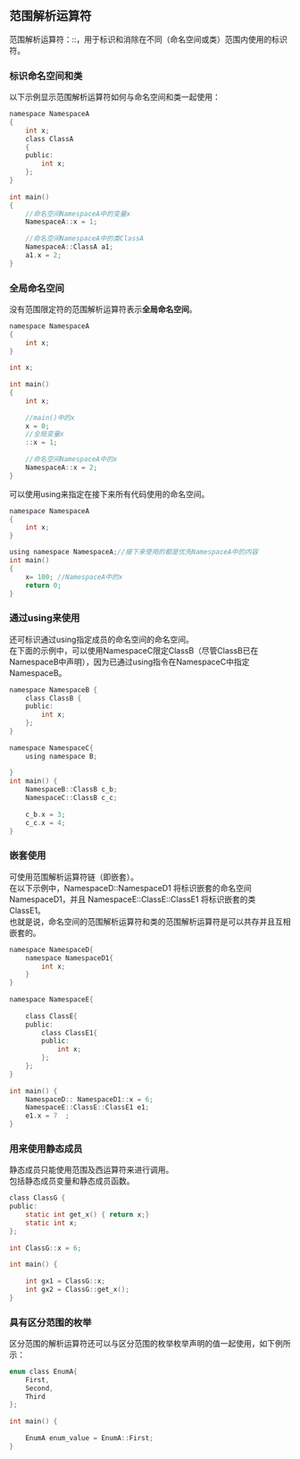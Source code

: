 ## 范围解析运算符
范围解析运算符：::，用于标识和消除在不同（命名空间或类）范围内使用的标识符。  
### 标识命名空间和类
以下示例显示范围解析运算符如何与命名空间和类一起使用：  
```c
namespace NamespaceA   
{    
    int x;     
    class ClassA  
	{    
    public:   
        int x;  
    };  
}  
  
int main()   
{  
    //命名空间NamespaceA中的变量x   
    NamespaceA::x = 1;  
  
    //命名空间NamespaceA中的类ClassA  
    NamespaceA::ClassA a1;  
    a1.x = 2;  
}  
```  
### 全局命名空间
没有范围限定符的范围解析运算符表示**全局命名空间**。  
```c
namespace NamespaceA   
{  
    int x;  
}  
  
int x;   
  
int main()    
{  
    int x;  
  
    //main()中的x   
    x = 0;   
    //全局变量x  
    ::x = 1;   
  
    //命名空间NamespaceA中的x  
    NamespaceA::x = 2;   
}  
```   
可以使用using来指定在接下来所有代码使用的命名空间。  
```c
namespace NamespaceA  
{  
	int x;  
}   

using namespace NamespaceA;//接下来使用的都是优先NamespaceA中的内容   
int main()  
{   
	x= 100;	//NamespaceA中的x  
	return 0;  
}   
```   
### 通过using来使用
还可标识通过using指定成员的命名空间的命名空间。   
在下面的示例中，可以使用NamespaceC限定ClassB（尽管ClassB已在 NamespaceB中声明），因为已通过using指令在NamespaceC中指定 NamespaceB。   
```c
namespace NamespaceB {  
    class ClassB {  
    public:  
        int x;  
    };  
}  
  
namespace NamespaceC{  
    using namespace B;  
  
}  
int main() {  
    NamespaceB::ClassB c_b;  
    NamespaceC::ClassB c_c;  
  
    c_b.x = 3;  
    c_c.x = 4;  
}  
```  
### 嵌套使用
可使用范围解析运算符链（即嵌套）。    
在以下示例中，NamespaceD::NamespaceD1 将标识嵌套的命名空间 NamespaceD1，并且 NamespaceE::ClassE::ClassE1 将标识嵌套的类 ClassE1。   
也就是说，命名空间的范围解析运算符和类的范围解析运算符是可以共存并且互相嵌套的。   
```c
namespace NamespaceD{  
    namespace NamespaceD1{  
        int x;  
    }  
}  
  
namespace NamespaceE{  
  
    class ClassE{  
    public:  
        class ClassE1{  
        public:  
            int x;  
        };  
    };  
}  
  
int main() {  
    NamespaceD:: NamespaceD1::x = 6;  
    NamespaceE::ClassE::ClassE1 e1;  
    e1.x = 7  ;  
}  
```
### 用来使用静态成员
静态成员只能使用范围及西运算符来进行调用。   
包括静态成员变量和静态成员函数。   
```c
class ClassG {  
public:  
    static int get_x() { return x;}  
    static int x;  
};  
  
int ClassG::x = 6;  
  
int main() {  
  
    int gx1 = ClassG::x;  
    int gx2 = ClassG::get_x();   
}  
```  
### 具有区分范围的枚举 
区分范围的解析运算符还可以与区分范围的枚举枚举声明的值一起使用，如下例所示：   
```c
enum class EnumA{   
    First,  
    Second,  
    Third  
};  
  
int main() {  
  
    EnumA enum_value = EnumA::First;  
}  
```